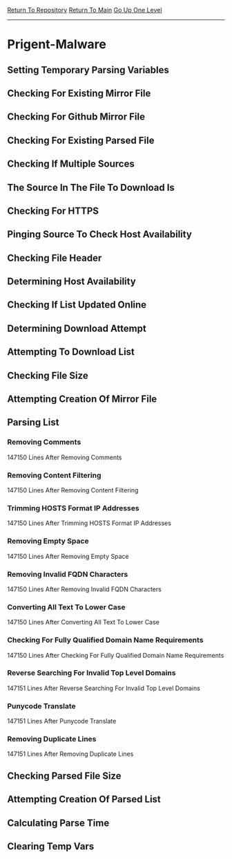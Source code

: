 [Return To Repository](https://github.com/bast69/piholeparser/)
[Return To Main](https://github.com/bast69/piholeparser/blob/master/RecentRunLogs/Mainlog.md)
[Go Up One Level](https://github.com/bast69/piholeparser/blob/master/RecentRunLogs/TopLevelScripts/30-Processing-External-Blacklists.md)
____________________________________
# Prigent-Malware
## Setting Temporary Parsing Variables
## Checking For Existing Mirror File
## Checking For Github Mirror File
## Checking For Existing Parsed File
## Checking If Multiple Sources
## The Source In The File To Download Is
## Checking For HTTPS
## Pinging Source To Check Host Availability
## Checking File Header
## Determining Host Availability
## Checking If List Updated Online
## Determining Download Attempt
## Attempting To Download List
## Checking File Size
## Attempting Creation Of Mirror File
## Parsing List
### Removing Comments
147150 Lines After Removing Comments
### Removing Content Filtering
147150 Lines After Removing Content Filtering
### Trimming HOSTS Format IP Addresses
147150 Lines After Trimming HOSTS Format IP Addresses
### Removing Empty Space
147150 Lines After Removing Empty Space
### Removing Invalid FQDN Characters
147150 Lines After Removing Invalid FQDN Characters
### Converting All Text To Lower Case
147150 Lines After Converting All Text To Lower Case
### Checking For Fully Qualified Domain Name Requirements
147150 Lines After Checking For Fully Qualified Domain Name Requirements
### Reverse Searching For Invalid Top Level Domains
147151 Lines After Reverse Searching For Invalid Top Level Domains
### Punycode Translate
147151 Lines After Punycode Translate
### Removing Duplicate Lines
147151 Lines After Removing Duplicate Lines
## Checking Parsed File Size
## Attempting Creation Of Parsed List
## Calculating Parse Time
## Clearing Temp Vars
